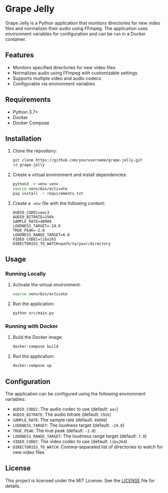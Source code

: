 # Grape Jelly

Grape Jelly is a Python application that monitors directories for new video files and normalizes their audio using FFmpeg. The application uses environment variables for configuration and can be run in a Docker container.

## Features

- Monitors specified directories for new video files
- Normalizes audio using FFmpeg with customizable settings
- Supports multiple video and audio codecs
- Configurable via environment variables

## Requirements

- Python 3.7+
- Docker
- Docker Compose

## Installation

1. Clone the repository:
    ```sh
    git clone https://github.com/yourusername/grape-jelly.git
    cd grape-jelly
    ```

2. Create a virtual environment and install dependencies:
    ```sh
    python3 -m venv venv
    source venv/bin/activate
    pip install -r requirements.txt
    ```

3. Create a `.env` file with the following content:
    ```properties
    AUDIO_CODEC=eac3
    AUDIO_BITRATE=256k
    SAMPLE_RATE=48000
    LOUDNESS_TARGET=-24.0
    TRUE_PEAK=-2.0
    LOUDNESS_RANGE_TARGET=6.0
    VIDEO_CODEC=libx265
    DIRECTORIES_TO_WATCH=path/to/your/directory
    ```

## Usage

### Running Locally

1. Activate the virtual environment:
    ```sh
    source venv/bin/activate
    ```

2. Run the application:
    ```sh
    python src/main.py
    ```

### Running with Docker

1. Build the Docker image:
    ```sh
    docker-compose build
    ```

2. Run the application:
    ```sh
    docker-compose up
    ```

## Configuration

The application can be configured using the following environment variables:

- `AUDIO_CODEC`: The audio codec to use (default: `aac`)
- `AUDIO_BITRATE`: The audio bitrate (default: `192k`)
- `SAMPLE_RATE`: The sample rate (default: `48000`)
- `LOUDNESS_TARGET`: The loudness target (default: `-24.0`)
- `TRUE_PEAK`: The true peak (default: `-2.0`)
- `LOUDNESS_RANGE_TARGET`: The loudness range target (default: `7.0`)
- `VIDEO_CODEC`: The video codec to use (default: `libx264`)
- `DIRECTORIES_TO_WATCH`: Comma-separated list of directories to watch for new video files

## License

This project is licensed under the MIT License. See the [LICENSE](LICENSE) file for details.
